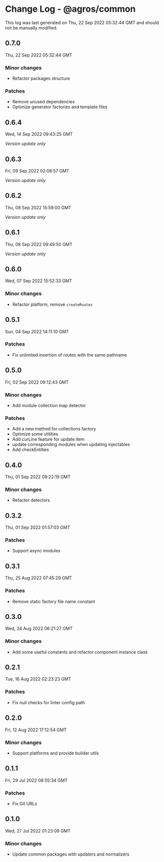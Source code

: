 # Change Log - @agros/common

This log was last generated on Thu, 22 Sep 2022 05:32:44 GMT and should not be manually modified.

## 0.7.0
Thu, 22 Sep 2022 05:32:44 GMT

### Minor changes

- Refactor packages structure

### Patches

- Remove unused dependencies
- Optimize generator factories and template files

## 0.6.4
Wed, 14 Sep 2022 09:43:25 GMT

_Version update only_

## 0.6.3
Fri, 09 Sep 2022 02:08:57 GMT

_Version update only_

## 0.6.2
Thu, 08 Sep 2022 15:59:00 GMT

_Version update only_

## 0.6.1
Thu, 08 Sep 2022 09:49:50 GMT

_Version update only_

## 0.6.0
Wed, 07 Sep 2022 15:52:33 GMT

### Minor changes

- Refactor platform, remove `createRoutes`

## 0.5.1
Sun, 04 Sep 2022 14:11:10 GMT

### Patches

- Fix unlimited insertion of routes with the same pathname

## 0.5.0
Fri, 02 Sep 2022 09:12:43 GMT

### Minor changes

- Add module collection map detector

### Patches

- Add a new method for collections factory
- Optimize some utilities
- Add curLine feature for update item
- update corresponding modules when updating injectables
- Add checkEntities

## 0.4.0
Thu, 01 Sep 2022 09:22:19 GMT

### Minor changes

- Refactor detectors

## 0.3.2
Thu, 01 Sep 2022 01:57:03 GMT

### Patches

- Support async modules

## 0.3.1
Thu, 25 Aug 2022 07:45:29 GMT

### Patches

- Remove static factory file name constant

## 0.3.0
Wed, 24 Aug 2022 06:21:27 GMT

### Minor changes

- Add some useful constants and refactor component instance class

## 0.2.1
Tue, 16 Aug 2022 02:23:23 GMT

### Patches

- Fix null checks for linter config path

## 0.2.0
Fri, 12 Aug 2022 17:12:54 GMT

### Minor changes

- Support platforms and provide builder utils

## 0.1.1
Fri, 29 Jul 2022 08:55:34 GMT

### Patches

- Fix Git URLs

## 0.1.0
Wed, 27 Jul 2022 01:23:09 GMT

### Minor changes

- Update common packages with updaters and normalizers


